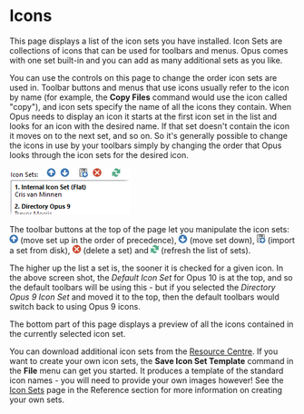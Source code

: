 # Icons

This page displays a list of the icon sets you have installed. Icon Sets are collections of icons that can be used for toolbars and menus. Opus comes with one set built-in and you can add as many additional sets as you like.

You can use the controls on this page to change the order icon sets are used in. Toolbar buttons and menus that use icons usually refer to the icon by name (for example, the **Copy Files** command would use the icon called "copy"), and icon sets specify the name of all the icons they contain. When Opus needs to display an icon it starts at the first icon set in the list and looks for an icon with the desired name. If that set doesn't contain the icon it moves on to the next set, and so on. So it's generally possible to change the icons in use by your toolbars simply by changing the order that Opus looks through the icon sets for the desired icon.

![](/Manual/images/media/icon_sets.png) 

The toolbar buttons at the top of the page let you manipulate the icon sets: ![](/Manual/images/media/favorites_-_up.png) (move set up in the order of precedence), ![](/Manual/images/media/favorites_-_down.png) (move set down), ![](/Manual/images/media/icons_-_import.png) (import a set from disk), ![](/Manual/images/media/icons_-_delete.png) (delete a set) and ![](/Manual/images/media/icons_-_refresh.png) (refresh the list of sets).

The higher up the list a set is, the sooner it is checked for a given icon. In the above screen shot, the *Default Icon Set* for Opus 10 is at the top, and so the default toolbars will be using this - but if you selected the *Directory Opus 9 Icon Set* and moved it to the top, then the default toolbars would switch back to using Opus 9 icons.

The bottom part of this page displays a preview of all the icons contained in the currently selected icon set.

You can download additional icon sets from the [Resource Centre](https://resource.dopus.com/c/downloads/icons). If you want to create your own icon sets, the **Save Icon Set Template** command in the **File** menu can get you started. It produces a template of the standard icon names - you will need to provide your own images however! See the [Icon Sets](/Manual/reference/icon_sets/RAEDME.md) page in the Reference section for more information on creating your own sets.
